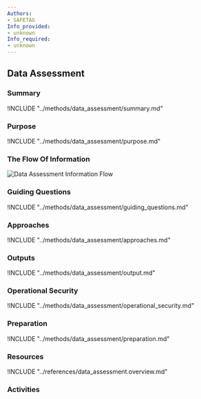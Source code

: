 ```yaml
---
Authors:
- SAFETAG
Info_provided:
- unknown
Info_required:
- unknown
---
```


## Data Assessment

### Summary
!INCLUDE "../methods/data_assessment/summary.md"

### Purpose
!INCLUDE "../methods/data_assessment/purpose.md"

### The Flow Of Information
![Data Assessment Information Flow](images/info_flows/data_assessment.svg)

### Guiding Questions
!INCLUDE "../methods/data_assessment/guiding_questions.md"

### Approaches
!INCLUDE "../methods/data_assessment/approaches.md"

### Outputs
!INCLUDE "../methods/data_assessment/output.md"

### Operational Security
!INCLUDE "../methods/data_assessment/operational_security.md"

### Preparation
!INCLUDE "../methods/data_assessment/preparation.md"




### Resources
<div class="greybox">
!INCLUDE "../references/data_assessment.overview.md"
</div>

### Activities